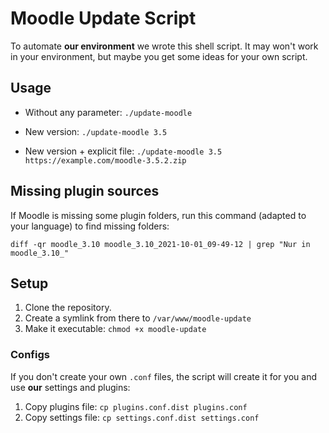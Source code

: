 # Moodle Update Script
To automate __our environment__ we wrote this shell script. It may won't work in your environment, but maybe you get some ideas for your own script.


## Usage

* Without any parameter: `./update-moodle`

* New version: `./update-moodle 3.5`

* New version + explicit file: `./update-moodle 3.5 https://example.com/moodle-3.5.2.zip`


## Missing plugin sources
If Moodle is missing some plugin folders, run this command (adapted to your language) to find missing folders:

`diff -qr moodle_3.10 moodle_3.10_2021-10-01_09-49-12 | grep "Nur in moodle_3.10_"`


## Setup
1. Clone the repository.
1. Create a symlink from there to `/var/www/moodle-update`
1. Make it executable: `chmod +x moodle-update`

### Configs
If you don't create your own `.conf` files, the script will create it for you and use __our__ settings and plugins:

1. Copy plugins file: `cp plugins.conf.dist plugins.conf`
1. Copy settings file: `cp settings.conf.dist settings.conf`
